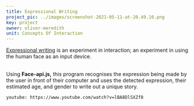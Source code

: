 ```yaml
---
title: Expressional Writing
project_pic: ../images/screenshot-2021-05-11-at-20.49.10.png
key: project
owner: oliver-meredith
unit: Concepts Of Interaction
---
```


 <a href="https://expressionalwriting.netlify.app">Expressional writing</a> is
  an experiment in interaction; an experiment in using the human face as an input device. 


  </br>Using <b>Face-api.js,</b> this program recognises the expression being made by the user in front of their computer and uses the detected expression, their estimated age, and gender to write out a unique story.

`youtube: https://www.youtube.com/watch?v=lBA8DlSXZf8`